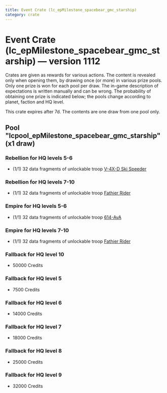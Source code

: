 ```yaml
---
title: Event Crate (lc_epMilestone_spacebear_gmc_starship)
category: crate
---
```


# Event Crate (lc_epMilestone_spacebear_gmc_starship) — version 1112

Crates are given as rewards for various actions. The content is revealed only when opening them, by drawing once (or more) in various prize pools. Only one prize is won for each pool per draw. The in-game description of expectations is written manually and can be wrong. The probability of obtaining one prize is indicated below; the pools change according to planet, faction and HQ level.

This crate expires after 7d. The contents are one draw from one pool only.

## Pool "lcpool_epMilestone_spacebear_gmc_starship" (x1 draw)

### Rebellion for HQ levels 5-6

  * (1/1) 32 data fragments of unlockable troop [V-4X-D Ski Speeder](PolarShip)

### Rebellion for HQ levels 7-10

  * (1/1) 32 data fragments of unlockable troop [Fathier Rider](RebelGoldenMileCreature)

### Empire for HQ levels 5-6

  * (1/1) 32 data fragments of unlockable troop [614-AvA](614AVA)

### Empire for HQ levels 7-10

  * (1/1) 32 data fragments of unlockable troop [Fathier Rider](EmpireGoldenMileCreature)

### Fallback for HQ level 10

  * 50000 Credits

### Fallback for HQ level 5

  * 7500 Credits

### Fallback for HQ level 6

  * 14000 Credits

### Fallback for HQ level 7

  * 18000 Credits

### Fallback for HQ level 8

  * 25000 Credits

### Fallback for HQ level 9

  * 32000 Credits